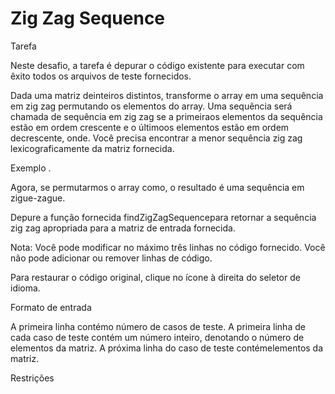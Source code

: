 # Zig Zag Sequence

Tarefa

Neste desafio, a tarefa é depurar o código existente para executar com êxito todos os arquivos de teste fornecidos.

Dada uma matriz deinteiros distintos, transforme o array em uma sequência em zig zag permutando os elementos do array. Uma sequência será chamada de sequência em zig zag se a primeiraos elementos da sequência estão em ordem crescente e o últimoos elementos estão em ordem decrescente, onde. Você precisa encontrar a menor sequência zig zag lexicograficamente da matriz fornecida.

Exemplo .


Agora, se permutarmos o array como, o resultado é uma sequência em zigue-zague.

Depure a função fornecida findZigZagSequencepara retornar a sequência zig zag apropriada para a matriz de entrada fornecida.

Nota: Você pode modificar no máximo três linhas no código fornecido. Você não pode adicionar ou remover linhas de código.

Para restaurar o código original, clique no ícone à direita do seletor de idioma.

Formato de entrada

A primeira linha contémo número de casos de teste. A primeira linha de cada caso de teste contém um número inteiro, denotando o número de elementos da matriz. A próxima linha do caso de teste contémelementos da matriz.

Restrições
